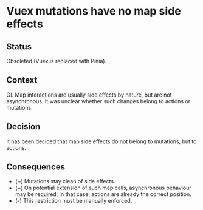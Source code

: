 # Vuex mutations have no map side effects

## Status

Obsoleted (Vuex is replaced with Pinia).

## Context

OL Map interactions are usually side effects by nature, but are not asynchronous. It was unclear whether such changes belong to actions or mutations.

## Decision

It has been decided that map side effects do not belong to mutations, but to actions.

## Consequences

* (+) Mutations stay clean of side effects.
* (+) On potential extension of such map calls, asynchronous behaviour may be required; in that case, actions are already the correct position.
* (-) This restriction must be manually enforced.
